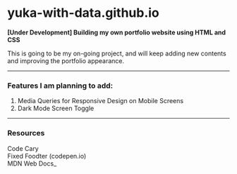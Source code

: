 # yuka-with-data.github.io
**[Under Development] Building my own portfolio website using HTML and CSS**

This is going to be my on-going project, and will keep adding new contents and improving the portfolio appearance.


------------

### Features I am planning to add:
1. Media Queries for Responsive Design on Mobile Screens
2. Dark Mode Screen Toggle


------------

### Resources
Code Cary \
Fixed Foodter (codepen.io) \
MDN Web Docs_
